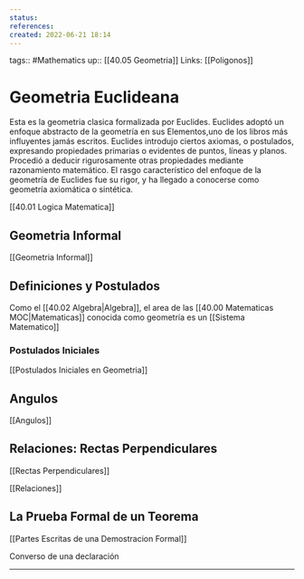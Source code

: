 ```yaml
---
status:
references:
created: 2022-06-21 18:14
---
```

tags:: #Mathematics 
up:: [[40.05 Geometria]]
Links: [[Poligonos]] 
# Geometria Euclideana
Esta es la geometria clasica formalizada por Euclides. Euclides adoptó un enfoque abstracto de la geometría en sus Elementos,uno de los libros más influyentes jamás escritos. Euclides introdujo ciertos axiomas, o postulados, expresando propiedades primarias o evidentes de puntos, líneas y planos. Procedió a deducir rigurosamente otras propiedades mediante razonamiento matemático. El rasgo característico del enfoque de la geometría de Euclides fue su rigor, y ha llegado a conocerse como geometría axiomática o sintética.

[[40.01 Logica Matematica]]

## Geometria Informal
[[Geometria Informal]]

## Definiciones y Postulados
Como el [[40.02 Algebra|Algebra]], el area de las [[40.00 Matematicas MOC|Matematicas]] conocida como geometría es un [[Sistema Matematico]]

### Postulados Iniciales
[[Postulados Iniciales en Geometria]]

## Angulos 
[[Angulos]]

## Relaciones: Rectas Perpendiculares
[[Rectas Perpendiculares]]

[[Relaciones]]

## La Prueba Formal de un Teorema
[[Partes Escritas de una Demostracion Formal]]

Converso de una declaración

___

